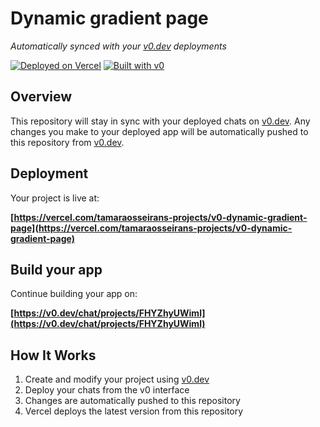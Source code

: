 # Dynamic gradient page

*Automatically synced with your [v0.dev](https://v0.dev) deployments*

[![Deployed on Vercel](https://img.shields.io/badge/Deployed%20on-Vercel-black?style=for-the-badge&logo=vercel)](https://vercel.com/tamaraosseirans-projects/v0-dynamic-gradient-page)
[![Built with v0](https://img.shields.io/badge/Built%20with-v0.dev-black?style=for-the-badge)](https://v0.dev/chat/projects/FHYZhyUWiml)

## Overview

This repository will stay in sync with your deployed chats on [v0.dev](https://v0.dev).
Any changes you make to your deployed app will be automatically pushed to this repository from [v0.dev](https://v0.dev).

## Deployment

Your project is live at:

**[https://vercel.com/tamaraosseirans-projects/v0-dynamic-gradient-page](https://vercel.com/tamaraosseirans-projects/v0-dynamic-gradient-page)**

## Build your app

Continue building your app on:

**[https://v0.dev/chat/projects/FHYZhyUWiml](https://v0.dev/chat/projects/FHYZhyUWiml)**

## How It Works

1. Create and modify your project using [v0.dev](https://v0.dev)
2. Deploy your chats from the v0 interface
3. Changes are automatically pushed to this repository
4. Vercel deploys the latest version from this repository
